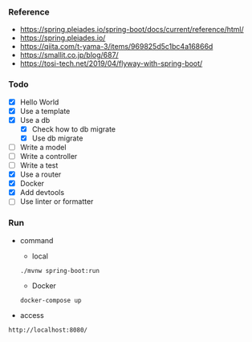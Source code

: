 ### Reference
- https://spring.pleiades.io/spring-boot/docs/current/reference/html/  
- https://spring.pleiades.io/
- https://qiita.com/t-yama-3/items/969825d5c1bc4a16866d
- https://smallit.co.jp/blog/687/
- https://tosi-tech.net/2019/04/flyway-with-spring-boot/

### Todo
- [x] Hello World
- [x] Use a template
- [x] Use a db
  - [x] Check how to db migrate
  - [x] Use db migrate
- [ ] Write a model
- [ ] Write a controller
- [ ] Write a test
- [x] Use a router
- [x] Docker
- [x] Add devtools
- [ ] Use linter or formatter

### Run
- command
  - local
  ```
  ./mvnw spring-boot:run
  ```
  - Docker
  ```
  docker-compose up
  ```


- access
```
http://localhost:8080/
```
